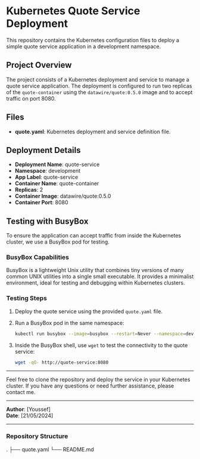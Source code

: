# Kubernetes Quote Service Deployment

This repository contains the Kubernetes configuration files to deploy a simple quote service application in a development namespace.

## Project Overview

The project consists of a Kubernetes deployment and service to manage a quote service application. The deployment is configured to run two replicas of the `quote-container` using the `datawire/quote:0.5.0` image and to accept traffic on port 8080.

## Files

- **quote.yaml**: Kubernetes deployment and service definition file.

## Deployment Details

- **Deployment Name**: quote-service
- **Namespace**: development
- **App Label**: quote-service
- **Container Name**: quote-container
- **Replicas**: 2
- **Container Image**: datawire/quote:0.5.0
- **Container Port**: 8080

## Testing with BusyBox

To ensure the application can accept traffic from inside the Kubernetes cluster, we use a BusyBox pod for testing.

### BusyBox Capabilities

BusyBox is a lightweight Unix utility that combines tiny versions of many common UNIX utilities into a single small executable. It provides a minimalist environment, ideal for testing and debugging within Kubernetes clusters.

### Testing Steps

1. Deploy the quote service using the provided `quote.yaml` file.
2. Run a BusyBox pod in the same namespace:

    ```sh
    kubectl run busybox --image=busybox --restart=Never --namespace=development --rm -it -- /bin/sh
    ```

3. Inside the BusyBox shell, use `wget` to test the connectivity to the quote service:

    ```sh
    wget -qO- http://quote-service:8080
    ```

---

Feel free to clone the repository and deploy the service in your Kubernetes cluster. If you have any questions or need further assistance, please contact me.

---

**Author**: [Youssef]  
**Date**: [21/05/2024]

---

### Repository Structure

.
├── quote.yaml
└── README.md

